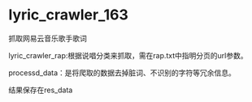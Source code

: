 # lyric_crawler_163
抓取网易云音乐歌手歌词

lyric_crawler_rap:根据说唱分类来抓取，需在rap.txt中指明分页的url参数。

processd_data：是将爬取的数据去掉脏词、不识别的字符等冗余信息。

结果保存在res_data
